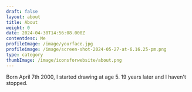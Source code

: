 ```yaml
---
draft: false
layout: about
title: About
weight: 0
date: 2024-04-30T14:56:08.000Z
contentdesc: Me
profileImage: /image/yourface.jpg
profileimage: /image/screen-shot-2024-05-27-at-6.16.25-pm.png
type: category
thumbImage: /image/iconsforwebsite/about.png
---
```

Born April 7th 2000, I started drawing at age 5. 19 years later and I haven't stopped.
